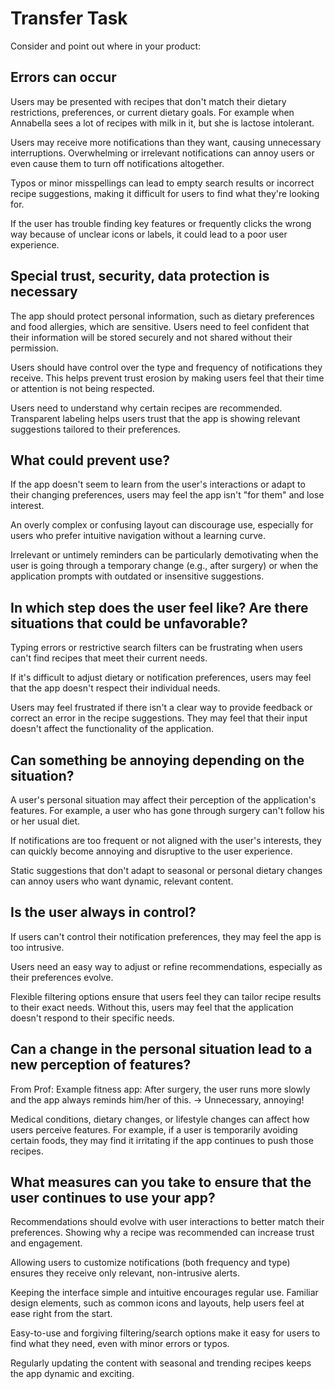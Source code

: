 # Transfer Task

Consider and point out where in your product:

## Errors can occur

Users may be presented with recipes that don't match their dietary restrictions, preferences, or current dietary goals. For example when Annabella sees a lot of recipes with milk in it, but she is lactose intolerant.

Users may receive more notifications than they want, causing unnecessary interruptions. Overwhelming or irrelevant notifications can annoy users or even cause them to turn off notifications altogether.

Typos or minor misspellings can lead to empty search results or incorrect recipe suggestions, making it difficult for users to find what they're looking for.

If the user has trouble finding key features or frequently clicks the wrong way because of unclear icons or labels, it could lead to a poor user experience.

## Special trust, security, data protection is necessary

The app should protect personal information, such as dietary preferences and food allergies, which are sensitive. Users need to feel confident that their information will be stored securely and not shared without their permission.

Users should have control over the type and frequency of notifications they receive. This helps prevent trust erosion by making users feel that their time or attention is not being respected.

Users need to understand why certain recipes are recommended. Transparent labeling helps users trust that the app is showing relevant suggestions tailored to their preferences.

## What could prevent use?

If the app doesn't seem to learn from the user's interactions or adapt to their changing preferences, users may feel the app isn't "for them" and lose interest.

An overly complex or confusing layout can discourage use, especially for users who prefer intuitive navigation without a learning curve.

Irrelevant or untimely reminders can be particularly demotivating when the user is going through a temporary change (e.g., after surgery) or when the application prompts with outdated or insensitive suggestions.

## In which step does the user feel like? Are there situations that could be unfavorable?

Typing errors or restrictive search filters can be frustrating when users can't find recipes that meet their current needs.

If it's difficult to adjust dietary or notification preferences, users may feel that the app doesn't respect their individual needs.

Users may feel frustrated if there isn't a clear way to provide feedback or correct an error in the recipe suggestions. They may feel that their input doesn't affect the functionality of the application.

## Can something be annoying depending on the situation?

A user's personal situation may affect their perception of the application's features. For example, a user who has gone through surgery can't follow his or her usual diet.

If notifications are too frequent or not aligned with the user's interests, they can quickly become annoying and disruptive to the user experience.

Static suggestions that don't adapt to seasonal or personal dietary changes can annoy users who want dynamic, relevant content.

## Is the user always in control?

If users can't control their notification preferences, they may feel the app is too intrusive.

Users need an easy way to adjust or refine recommendations, especially as their preferences evolve.

Flexible filtering options ensure that users feel they can tailor recipe results to their exact needs. Without this, users may feel that the application doesn't respond to their specific needs.

## Can a change in the personal situation lead to a new perception of features?

From Prof: Example fitness app: After surgery, the user runs more slowly and the app always reminds
him/her of this. -> Unnecessary, annoying!

Medical conditions, dietary changes, or lifestyle changes can affect how users perceive features. For example, if a user is temporarily avoiding certain foods, they may find it irritating if the app continues to push those recipes.

## What measures can you take to ensure that the user continues to use your app?

Recommendations should evolve with user interactions to better match their preferences. Showing why a recipe was recommended can increase trust and engagement.

Allowing users to customize notifications (both frequency and type) ensures they receive only relevant, non-intrusive alerts.

Keeping the interface simple and intuitive encourages regular use. Familiar design elements, such as common icons and layouts, help users feel at ease right from the start.

Easy-to-use and forgiving filtering/search options make it easy for users to find what they need, even with minor errors or typos.

Regularly updating the content with seasonal and trending recipes keeps the app dynamic and exciting.
